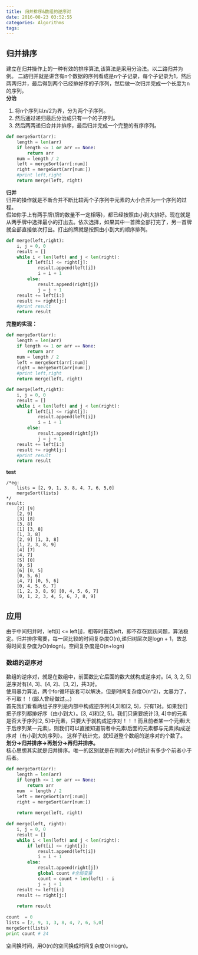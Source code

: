 ```yaml
---
title: 归并排序&数组的逆序对
date: 2016-08-23 03:52:55
categories: Algorithms
tags:
---
```

## 归并排序
建立在归并操作上的一种有效的排序算法,该算法是采用分治法。以二路归并为例。
二路归并就是讲含有n个数据的序列看成是n个子记录，每个子记录为1，然后两两归并，最后得到两个已经排好序的子序列，然后做一次归并完成一个长度为n的序列。  
**分治**
1. 将n个序列以n/2为界，分为两个子序列。
2. 然后通过递归最后分治成只有一个的子序列。
3. 然后两两递归合并并排序，最后归并完成一个完整的有序序列。
```py
def mergeSort(arr):
    length = len(arr)
    if length <= 1 or arr == None:
        return arr
    num = length / 2
    left = mergeSort(arr[:num])
    right = mergeSort(arr[num:])
    #print left,right
    return merge(left, right)
```

**归并**  
归并的操作就是不断合并不断比较两个子序列中元素的大小合并为一个序列的过程。  
假如你手上有两手牌(牌的数量不一定相等)，都已经按照由小到大排好。现在就是从两手牌中选择最小的打出去。依次选择，如果其中一首牌全部打完了，另一首牌就全部直接依次打出。打出的牌就是按照由小到大的顺序排列。 
```py
def merge(left,right):
    i, j = 0, 0
    result = []
    while i < len(left) and j < len(right):
        if left[i] <= right[j]:
            result.append(left[i])
            i = i + 1
        else:
            result.append(right[j])
            j = j + 1
    result += left[i:]
    result += right[j:]
    #print result
    return result
```

**完整的实现：** 
```py
def mergeSort(arr):
    length = len(arr)
    if length <= 1 or arr == None:
        return arr
    num = length / 2
    left = mergeSort(arr[:num])
    right = mergeSort(arr[num:])
    #print left,right
    return merge(left, right)

def merge(left,right):
    i, j = 0, 0
    result = []
    while i < len(left) and j < len(right):
        if left[i] <= right[j]:
            result.append(left[i])
            i = i + 1
        else:
            result.append(right[j])
            j = j + 1
    result += left[i:]
    result += right[j:]
    #print result
    return result
```

**test**
```
/*eg:
    lists = [2, 9, 1, 3, 8, 4, 7, 6, 5,0]
    mergeSort(lists)     
*/
result:
    [2] [9]
    [2, 9]
    [3] [8]
    [3, 8]
    [1] [3, 8]
    [1, 3, 8]
    [2, 9] [1, 3, 8]
    [1, 2, 3, 8, 9]
    [4] [7]
    [4, 7]
    [5] [0]
    [0, 5]
    [6] [0, 5]
    [0, 5, 6]
    [4, 7] [0, 5, 6]
    [0, 4, 5, 6, 7]
    [1, 2, 3, 8, 9] [0, 4, 5, 6, 7]
    [0, 1, 2, 3, 4, 5, 6, 7, 8, 9]
```

## 应用  
由于中间归并时，left[i] <= left[j]，相等时首选left，即不存在跳跃问题，算法稳定。归并排序需要，每一层比较的时间复杂度O(n),递归树层次是logn + 1，故总得时间复杂度为O(nlogn)。空间复杂度是O(n+logn)
### 数组的逆序对
数组的逆序对，就是在数组中，前面数比它后面的数大就构成逆序对。[4, 3, 2, 5]逆序对有[4, 3]、[4, 2]、[3, 2]，共3对。  
使用暴力算法，两个for循环嵌套可以解决，但是时间复杂度O(n^2)，太暴力了，不可取！！(鄙人曾经做过。。)    
首先我们看看两组子序列是内部中构成逆序列[4,3]和[2, 5]，只有1对。如果我们把子序列都排好序（由小到大）。[3, 4]和[2, 5]。我们只需要统计[3, 4]中的元素是否大于序列[2, 5]中元素，只要大于就构成逆序对！！！而且前者某一个元素i大于后序列某一元素j，则我们可以直接知道前者中元素i后面的元素都与元素j构成逆序对（有小到大的序列）。
这样子统计完，就知道整个数组的逆序对的个数了。  
**划分->归并排序->再划分->再归并排序。**  
核心思想其实就是归并排序。唯一的区别就是在判断大小时统计有多少个前者小于后者。
```py
def mergeSort(arr):
    length = len(arr)
    if length <= 1 or arr == None:
        return arr
    num  = length / 2
    left = mergeSort(arr[:num])
    right = mergeSort(arr[num:])
    
    return merge(left, right)
    
def merge(left, right):
    i, j = 0, 0
    result = []
    while i < len(left) and j < len(right):
        if left[i] <= right[j]:
            result.append(left[i])
            i = i + 1
        else:
            result.append(right[j])
            global count #全局变量
            count = count + len(left) - i
            j = j + 1
    result += left[i:]
    result += right[j:]
    
    return result     
            
count  = 0
lists = [2, 9, 1, 3, 8, 4, 7, 6, 5,0]
mergeSort(lists)
print count # 24
```

空间换时间，用O(n)的空间换成时间复杂度O(nlogn)。